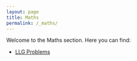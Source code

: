 ```yaml
---
layout: page
title: Maths
permalink: /_maths/
---
```


Welcome to the Maths section. Here you can find:

- [LLG Problems](/_maths/llg/)